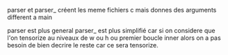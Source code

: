 

parser  et parser_ créent les meme fichiers c mais donnes des arguments different a main

parser est plus general
parser_ est plus simplifié car si on considere que l'on tensorize au niveaux de w ou h ou premier boucle inner alors on a pas besoin de bien decrire le reste car ce sera tensorize.
